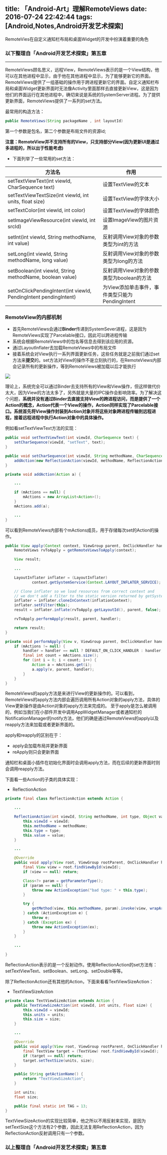 title: 「Android-Art」理解RemoteViews
date: 2016-07-24 22:42:44
tags: [Android,Notes,Android开发艺术探索]
---

RemoteVies在自定义通知栏布局和桌面Widget的开发中扮演着重要的角色

<!--more-->

### 以下整理自「Android开发艺术探索」第五章 ###

---

RemoteViews顾名思义，远程View，RemoteViews表示的是一个View结构，他可以在其他进程中显示，由于他在其他进程中显示，为了能够更新它的界面。RemoteViews提供了一组基础的操作用于跨进程更新它的界面。自定义通知栏布局和桌面Widget更新界面时无法像Activity里面那样去直接更新View，这是因为他们的界面运行在其他进程中，确切来说是系统的SystemServer进程。为了提供更新界面，RemoteViews提供了一系列的set方法。


最常用的构造方法：
``` java
public RemoteViews(String packageName , int layoutId)
```
第一个参数是包名，第二个参数是布局文件的资源id;

**注意：RemoteView并不支持所有的View，只支持部分View(因为更新UI是通过多进程的，所以出于性能考虑)**

* 下面列举了一些常用的set方法：

|方法名|作用|
|---|---|
|setTextViewText(int viewId, CharSequence text)|设置TextView的文本|
|setTextViewTextSize(int viewId, int units, float size)|设置TextView的字体大小|
|setTextColor(int viewId, int color)|设置TextView的字体颜色|
|setImageViewResource(int viewId, int srcId)|设置ImageView的图片资源|
|setInt(int viewId, String methodName, int value)|反射调用View对象的参数类型为int的方法|
|setLong(int viewId, String methodName, long value)|反射调用View对象的参数类型为long的方法|
|setBoolean(int viewId, String methodName, boolean value)|反射调用View对象的参数类型为boolean的方法|
|setOnClickPendingIntent(int viewId, PendingIntent pendingIntent)|为View添加单击事件，事件类型只能为PendingIntent|

### RemoteView的内部机制 ###

- 首先RemoteViews会通过**Binder**传递到SystemSever进程，这是因为RemoteViews实现了Parcelable接口，因此可以跨进程传输
- 系统会根据RemoteViews中的包名等信息去得到该应用的资源。
- 通过LayoutInflater去加载RemoteViews中的布局文件
- 接着系统会对View执行一系列界面更新任务，这些任务就是之前我们通过set方法来**提交**的。set方法对View的操作不是立刻执行的，在RemoteViews内部会记录所有的更新操作，等到RemoteViews被加载以后才能执行


![](http://i.imgur.com/YNbpXgK.png)


理论上，系统完全可以通过Binder去支持所有的View和View操作，但这样做代价太大，因为View的方法太多了，另外就是大量的IPC操作会影响效率。为了解决这个问题，**系统并没有通过Binder去直接支持View的跨进程访问，而是提供了一个Action的概念，Action代表一个View的操作，Action同样实现了Parcelable接口。系统首先将View操作封装到Action对象并将这些对象跨进程传输到远程进程，接着远程进程中执行Action对象中的具体操作。**


例如看setTextViewText方法的实现：
``` java
public void setTextViewText(int viewId, CharSequence text) {
    setCharSequence(viewId, "setText", text);
}
```

``` java
public void setCharSequence(int viewId, String methodName, CharSequence value) {
    addAction(new ReflectionAction(viewId, methodName, ReflectionAction.CHAR_SEQUENCE, value));
}
```

``` java
private void addAction(Action a) {

	...   

    if (mActions == null) {
        mActions = new ArrayList<Action>();
    }
    mActions.add(a);

    ...
}
```

可以看到RemoteViews内部有个mActions成员，用于存储每次set的Action的操作。

``` java
public View apply(Context context, ViewGroup parent, OnClickHandler handler) {
    RemoteViews rvToApply = getRemoteViewsToApply(context);

    View result;
    
	...

    LayoutInflater inflater = (LayoutInflater)
            context.getSystemService(Context.LAYOUT_INFLATER_SERVICE);

    // Clone inflater so we load resources from correct context and
    // we don't add a filter to the static version returned by getSystemService.
    inflater = inflater.cloneInContext(inflationContext);
    inflater.setFilter(this);
    result = inflater.inflate(rvToApply.getLayoutId(), parent, false);

    rvToApply.performApply(result, parent, handler);

    return result;
}
```

``` java
private void performApply(View v, ViewGroup parent, OnClickHandler handler) {
    if (mActions != null) {
        handler = handler == null ? DEFAULT_ON_CLICK_HANDLER : handler;
        final int count = mActions.size();
        for (int i = 0; i < count; i++) {
            Action a = mActions.get(i);
            a.apply(v, parent, handler);
        }
    }
}
```

RemoteViews的apply方法是来进行View的更新操作的。可以看到，RemoteViews的apply方法内部会遍历调用所有Action对象的apply方法，具体的View更新操作是由Action对象的apply方法来完成的。
至于apply是怎么被调用的，例如当我们在小部件开发中调用AppWidgetManager或者通知栏的NotificationManager的notify方法，他们的确是通过RemoteViews的apply以及reapply方法来加载或者更新界面的。

apply和reapply的区别在于：
- apply会加载布局并更新界面
- reApply则只会更新界面

通知栏和桌面小插件在初始化界面时会调用apply方法，而在后续的更新界面时则会调用reapply方法。

下面看一些Action的子类的具体实现：

- ReflectionAction

``` java
private final class ReflectionAction extends Action {

	...

    ReflectionAction(int viewId, String methodName, int type, Object value) {
        this.viewId = viewId;
        this.methodName = methodName;
        this.type = type;
        this.value = value;
    }

	...

    @Override
    public void apply(View root, ViewGroup rootParent, OnClickHandler handler) {
        final View view = root.findViewById(viewId);
        if (view == null) return;

        Class<?> param = getParameterType();
        if (param == null) {
            throw new ActionException("bad type: " + this.type);
        }

        try {
            getMethod(view, this.methodName, param).invoke(view, wrapArg(this.value));
        } catch (ActionException e) {
            throw e;
        } catch (Exception ex) {
            throw new ActionException(ex);
        }
    }
	
	...

}
```

ReflectionAction表示的是一个反射动作。使用ReflectionAction的set方法有：setTextViewText、setBoolean、setLong、setDouble等等。

除了ReflectionAction还有其他的Action，下面来看看TextViewSizeAction：

- TextViewSizeAction

``` java
private class TextViewSizeAction extends Action {
    public TextViewSizeAction(int viewId, int units, float size) {
        this.viewId = viewId;
        this.units = units;
        this.size = size;
    }

	...

    @Override
    public void apply(View root, ViewGroup rootParent, OnClickHandler handler) {
        final TextView target = (TextView) root.findViewById(viewId);
        if (target == null) return;
        target.setTextSize(units, size);
    }

    public String getActionName() {
        return "TextViewSizeAction";
    }

    int units;
    float size;

    public final static int TAG = 13;
}
```

TextViewSizeAction的实现比较简单，他之所以不用反射来实现，是因为setTextSize这个方法有2个参数，因此无法复用ReflectionAction，因为ReflectionAction反射调用只有一个参数。



### 以上整理自「Android开发艺术探索」第五章 ###